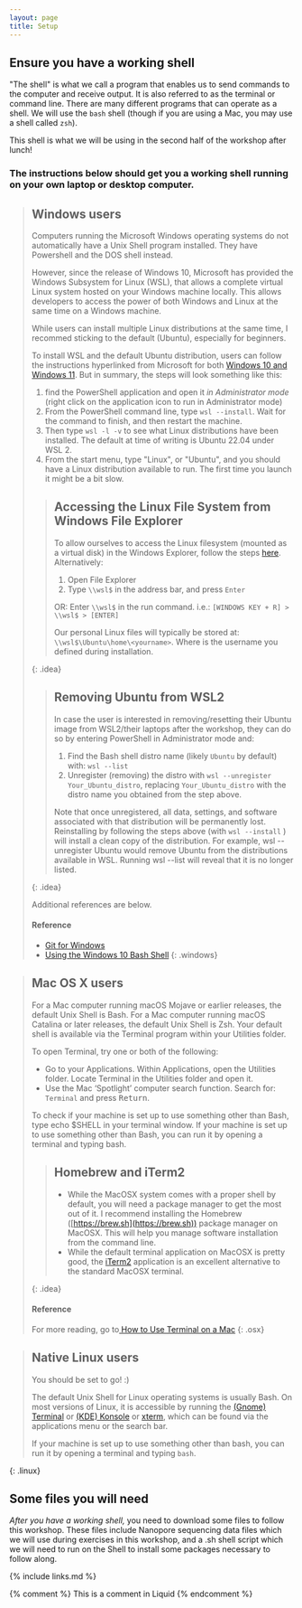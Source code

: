 ```yaml
---
layout: page
title: Setup
---
```


## Ensure you have a working shell

"The shell" is what we call a program that enables us to send commands to the computer and receive output. It is also referred to as the terminal or command line. There are many different programs that can operate as a shell. We will use the `bash` shell (though if you are using a Mac, you may use a shell called `zsh`). 

This shell is what we will be using in the second half of the workshop after lunch!

### The instructions below should get you a working shell running on your own laptop or desktop computer.

> ## Windows users
> Computers running the Microsoft Windows operating systems  do not automatically have a Unix Shell program installed. They have Powershell and the DOS shell instead. 
> 
> However, since the release of Windows 10, Microsoft has provided the Windows Subsystem for Linux (WSL), that allows a complete virtual Linux system hosted on your Windows machine locally. This allows developers to access the power of both Windows and Linux at the same time on a Windows machine. 
>
> While users can install multiple Linux distributions at the same time, I recommed sticking to the default (Ubuntu), especially for beginners.
>
> To install WSL and the default Ubuntu distribution, users can follow the instructions hyperlinked from Microsoft for both [Windows 10 and Windows 11]. But in summary, the steps will look something like this:
> 
> 1. find the PowerShell application and open it _in Administrator mode_ (right click on the application icon to run in Administrator mode)
> 2. From the PowerShell command line, type `wsl --install`. Wait for the command to finish, and then restart the machine.
> 3. Then type `wsl -l -v` to see what Linux distributions have been installed. The default at time of writing is Ubuntu 22.04 under WSL 2.
> 4. From the start menu, type "Linux", or "Ubuntu", and you should have a Linux distribution available to run. The first time you launch it might be a bit slow.
>
> > ## Accessing the Linux File System from Windows File Explorer
> > 
> >To allow ourselves to access the Linux filesystem (mounted as a virtual disk) in the Windows Explorer, follow the steps [here].
> > Alternatively:
> > 1. Open File Explorer
> > 2. Type `\\wsl$` in the address bar, and press `Enter`
> >
> > OR: Enter `\\wsl$` in the run command. i.e.: `[WINDOWS KEY + R] > \\wsl$ > [ENTER]`
> >
> > Our personal Linux files will typically be stored at: `\\wsl$\Ubuntu\home\<yourname>`. Where <yourname> is the username you defined during installation.
> >
> {: .idea}
>
> > ## Removing Ubuntu from WSL2
> >
> > In case the user is interested in removing/resetting their Ubuntu image from WSL2/their laptops after the workshop, they can do so by entering PowerShell in Administrator mode and:
> > 1. Find the Bash shell distro name (likely `Ubuntu` by default) with: `wsl --list`
> > 2. Unregister (removing) the distro with `wsl --unregister Your_Ubuntu_distro`, replacing `Your_Ubuntu_distro` with the distro name you obtained from the step above. 
> >
> > Note that once unregistered, all data, settings, and software associated with that distribution will be permanently lost. Reinstalling by following the steps above (with `wsl --install` ) will install a clean copy of the distribution. For example, wsl --unregister Ubuntu would remove Ubuntu from the distributions available in WSL. Running wsl --list will reveal that it is no longer listed.
> >
> {: .idea}
> 
> Additional references are below.
> #### Reference
> * [Git for Windows](https://git-for-windows.github.io/)
> * [Using the Windows 10 Bash Shell](https://www.howtogeek.com/265900/everything-you-can-do-with-windows-10s-new-bash-shell/)
{: .windows}

> ## Mac OS X users
> For a Mac computer running macOS Mojave or earlier releases, the default Unix Shell is Bash. For a Mac computer running macOS Catalina or later releases, the default Unix Shell is Zsh. Your default shell is available via the Terminal program within your Utilities folder.
>
> To open Terminal, try one or both of the following:
> * Go to your Applications. Within Applications, open the Utilities folder. Locate Terminal in the Utilities folder and open it.
> * Use the Mac ‘Spotlight’ computer search function. Search for: `Terminal` and press <kbd>Return</kbd>.
>
> To check if your machine is set up to use something other than Bash, type echo $SHELL in your terminal window.
> If your machine is set up to use something other than Bash, you can run it by opening a terminal and typing bash.
>  
> > ## Homebrew and iTerm2
> > 
> > - While the MacOSX system comes with a proper shell by default, you will need a package manager to get the most out of it. I recommend installing the Homebrew ([https://brew.sh](https://brew.sh)) package manager on MacOSX. This will help you manage software installation from the command line.
> > - While the default terminal application on MacOSX is pretty good, the [iTerm2](https://www.iterm2.com/) application is an excellent alternative to the standard MacOSX terminal.
> > 
> {: .idea}
> 
> #### Reference 
> For more reading, go to[ How to Use Terminal on a Mac](http://www.macworld.co.uk/feature/mac-software/how-use-terminal-on-mac-3608274/)
{: .osx}

> ## Native Linux users
> You should be set to go! :)
> 
> The default Unix Shell for Linux operating systems is usually Bash. On most versions of Linux, it is accessible by running the [(Gnome) Terminal](https://help.gnome.org/users/gnome-terminal/stable/)
> or [(KDE) Konsole](https://konsole.kde.org/)
> or [xterm](https://en.wikipedia.org/wiki/Xterm),
> which can be found via the applications menu or the search bar.
> 
> If your machine is set up to use something other than bash, you can run it by opening a terminal and typing `bash`.
>
{: .linux}


## Some files you will need

*After you have a working shell,* you need to download some files to follow this workshop. These files include Nanopore sequencing data files which we will use during exercises in this workshop, and a .sh shell script which we will need to run on the Shell to install some packages necessary to follow along.


{% include links.md %}

[Windows 10 and Windows 11]: https://learn.microsoft.com/en-us/windows/wsl/install
[here]: https://devblogs.microsoft.com/commandline/access-linux-filesystems-in-windows-and-wsl-2/

<!-- this is an html comment -->

{% comment %} This is a comment in Liquid {% endcomment %}

<!-- References: https://swcarpentry.github.io/shell-novice/index.html -->
<!-- References: https://gtk-teaching.github.io/Intro-to-bash/setup.html -->
